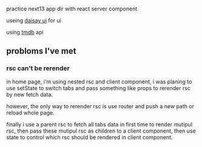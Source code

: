practice next13 app dir with react server component

useing [daisay ui](https://daisyui.com/) for ui

using [tmdb](https://developer.themoviedb.org/reference/intro/getting-started) api

## probloms I've met
### rsc can't be rerender
in home page, i'm using nested rsc and client component, i was planing to use  setState to switch tabs and pass something like props to rerender rsc by new fetch data.

however, the only way to rerender rsc is use router and push a new path or reload whole page.

finally i use a parent rsc to fetch all tabs data in first time to render mutipul rsc, then pass these mutipul rsc as children to a client component, then use state to control which rsc should be rendered in client component.
   